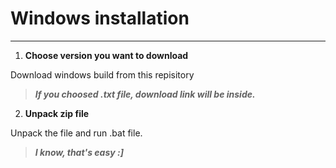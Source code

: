 # Windows installation
---
1. __Choose version you want to download__

Download windows build from this repisitory
>___If you choosed .txt file, download link will be inside.___
2. __Unpack zip file__

Unpack the file and run .bat file.
>___I know, that's easy :]___
